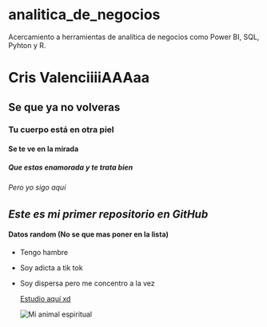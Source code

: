 # analitica_de_negocios
Acercamiento a herramientas de analítica de negocios como Power BI, SQL, Pyhton y R.

# Cris ValenciiiiAAAaa
## Se que ya no volveras
### Tu cuerpo está en otra piel
#### Se te ve en la mirada
##### Que estas enamorada y te trata bien
###### Pero yo sigo aquí

## ***Este es mi primer repositorio en GitHub***

#### Datos random (No se que mas poner en la lista)
* Tengo hambre
* Soy adicta a tik tok
* Soy dispersa pero me concentro a la vez

  [Estudio aquí xd](https://www.uexternado.edu.co/)

  ![Mi animal espiritual](https://www.elsoldetijuana.com.mx/incoming/7h4hk6-kesikesiperrito.jpg/ALTERNATES/LANDSCAPE_768/Kesikesiperrito.jpg)

